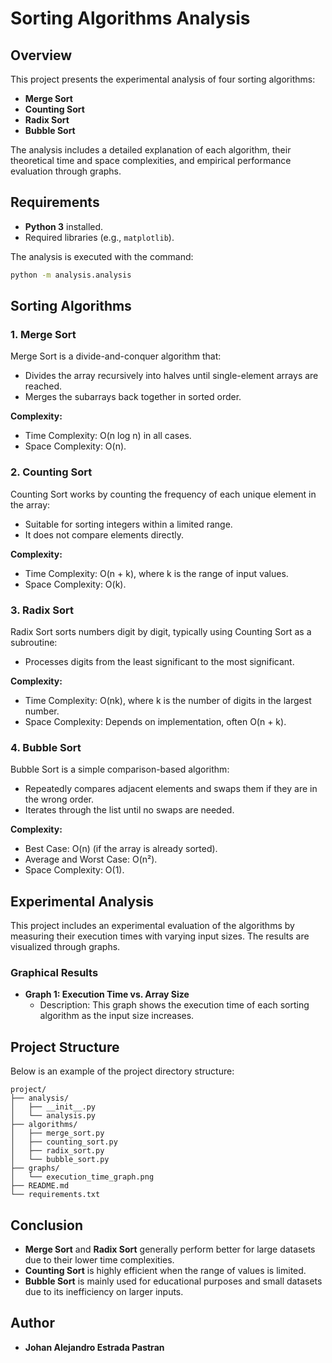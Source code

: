 # Sorting Algorithms Analysis

## Overview
This project presents the experimental analysis of four sorting algorithms:
- **Merge Sort**
- **Counting Sort**
- **Radix Sort**
- **Bubble Sort**

The analysis includes a detailed explanation of each algorithm, their theoretical time and space complexities, and empirical performance evaluation through graphs.

## Requirements
- **Python 3** installed.
- Required libraries (e.g., `matplotlib`).

The analysis is executed with the command:
```bash
python -m analysis.analysis
```

## Sorting Algorithms

### 1. Merge Sort
Merge Sort is a divide-and-conquer algorithm that:
- Divides the array recursively into halves until single-element arrays are reached.
- Merges the subarrays back together in sorted order.

**Complexity:**
- Time Complexity: O(n log n) in all cases.
- Space Complexity: O(n).

### 2. Counting Sort
Counting Sort works by counting the frequency of each unique element in the array:
- Suitable for sorting integers within a limited range.
- It does not compare elements directly.

**Complexity:**
- Time Complexity: O(n + k), where k is the range of input values.
- Space Complexity: O(k).

### 3. Radix Sort
Radix Sort sorts numbers digit by digit, typically using Counting Sort as a subroutine:
- Processes digits from the least significant to the most significant.

**Complexity:**
- Time Complexity: O(nk), where k is the number of digits in the largest number.
- Space Complexity: Depends on implementation, often O(n + k).

### 4. Bubble Sort
Bubble Sort is a simple comparison-based algorithm:
- Repeatedly compares adjacent elements and swaps them if they are in the wrong order.
- Iterates through the list until no swaps are needed.

**Complexity:**
- Best Case: O(n) (if the array is already sorted).
- Average and Worst Case: O(n²).
- Space Complexity: O(1).

## Experimental Analysis
This project includes an experimental evaluation of the algorithms by measuring their execution times with varying input sizes. The results are visualized through graphs.

### Graphical Results
- **Graph 1: Execution Time vs. Array Size**
  - Description: This graph shows the execution time of each sorting algorithm as the input size increases.

## Project Structure
Below is an example of the project directory structure:
```
project/
├── analysis/
│   ├── __init__.py
│   └── analysis.py      
├── algorithms/
│   ├── merge_sort.py
│   ├── counting_sort.py
│   ├── radix_sort.py
│   └── bubble_sort.py
├── graphs/
│   └── execution_time_graph.png
├── README.md
└── requirements.txt
```

## Conclusion
- **Merge Sort** and **Radix Sort** generally perform better for large datasets due to their lower time complexities.
- **Counting Sort** is highly efficient when the range of values is limited.
- **Bubble Sort** is mainly used for educational purposes and small datasets due to its inefficiency on larger inputs.

## Author
- **Johan Alejandro Estrada Pastran**
